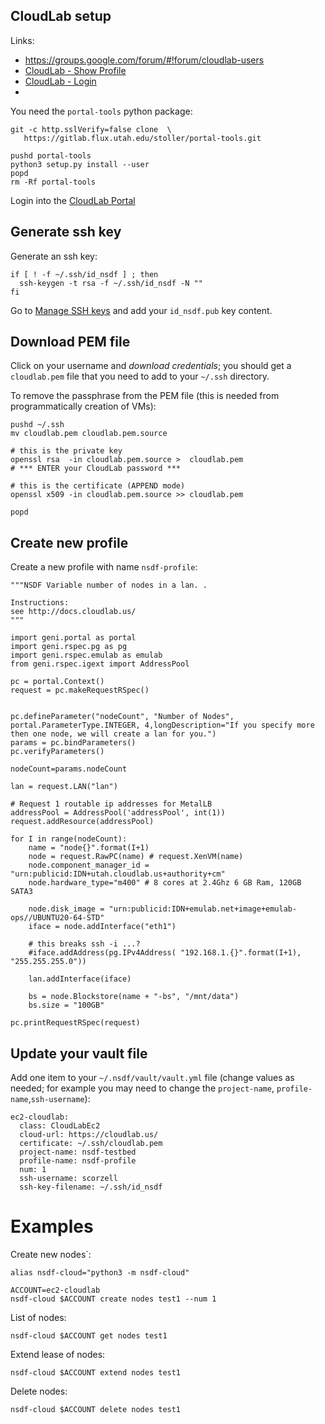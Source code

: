 ## CloudLab setup

Links:

- https://groups.google.com/forum/#!forum/cloudlab-users
- [CloudLab - Show Profile](https://www.cloudlab.us/show-profile.php?uuid=bdca59db-aa6a-11e9-8677-e4434b2381fc)
- [CloudLab - Login](https://www.cloudlab.us/user-dashboard.php)
- 

You need the `portal-tools` python package:

```
git -c http.sslVerify=false clone  \
   https://gitlab.flux.utah.edu/stoller/portal-tools.git 

pushd portal-tools 
python3 setup.py install --user 
popd 
rm -Rf portal-tools
```

Login into the [CloudLab Portal](https://www.cloudlab.us/login.php)

## Generate ssh key

Generate an ssh key:

```
if [ ! -f ~/.ssh/id_nsdf ] ; then
  ssh-keygen -t rsa -f ~/.ssh/id_nsdf -N ""
fi
```

Go to [Manage SSH keys](https://www.cloudlab.us/ssh-keys.php) and add your `id_nsdf.pub` key content.

## Download PEM file

Click on your username and *download credentials*; you should get a `cloudlab.pem` file that you need to add to your `~/.ssh` directory.

To remove the passphrase from the PEM  file (this is needed from programmatically creation of VMs):

```
pushd ~/.ssh
mv cloudlab.pem cloudlab.pem.source

# this is the private key
openssl rsa  -in cloudlab.pem.source >  cloudlab.pem 
# *** ENTER your CloudLab password ***

# this is the certificate (APPEND mode)
openssl x509 -in cloudlab.pem.source >> cloudlab.pem 

popd
```

## Create new profile

Create a new profile with name `nsdf-profile`:

```
"""NSDF Variable number of nodes in a lan. . 

Instructions:
see http://docs.cloudlab.us/
"""

import geni.portal as portal
import geni.rspec.pg as pg
import geni.rspec.emulab as emulab
from geni.rspec.igext import AddressPool

pc = portal.Context()
request = pc.makeRequestRSpec()


pc.defineParameter("nodeCount", "Number of Nodes", portal.ParameterType.INTEGER, 4,longDescription="If you specify more then one node, we will create a lan for you.")
params = pc.bindParameters()
pc.verifyParameters()

nodeCount=params.nodeCount

lan = request.LAN("lan")

# Request 1 routable ip addresses for MetalLB
addressPool = AddressPool('addressPool', int(1))
request.addResource(addressPool)

for I in range(nodeCount):
    name = "node{}".format(I+1)
    node = request.RawPC(name) # request.XenVM(name)
    node.component_manager_id = "urn:publicid:IDN+utah.cloudlab.us+authority+cm"
    node.hardware_type="m400" # 8 cores at 2.4Ghz 6 GB Ram, 120GB SATA3

    node.disk_image = "urn:publicid:IDN+emulab.net+image+emulab-ops//UBUNTU20-64-STD"
    iface = node.addInterface("eth1")

    # this breaks ssh -i ...?
    #iface.addAddress(pg.IPv4Address( "192.168.1.{}".format(I+1), "255.255.255.0"))

    lan.addInterface(iface)

    bs = node.Blockstore(name + "-bs", "/mnt/data")
    bs.size = "100GB"

pc.printRequestRSpec(request)
```

## Update your vault file

Add one item to your `~/.nsdf/vault/vault.yml` file (change values as needed; for example you may need to change the `project-name`, `profile-name`,`ssh-username`):

```
ec2-cloudlab:
  class: CloudLabEc2
  cloud-url: https://cloudlab.us/
  certificate: ~/.ssh/cloudlab.pem
  project-name: nsdf-testbed
  profile-name: nsdf-profile
  num: 1
  ssh-username: scorzell
  ssh-key-filename: ~/.ssh/id_nsdf
```

# Examples

Create new nodes`:

```
alias nsdf-cloud="python3 -m nsdf-cloud"

ACCOUNT=ec2-cloudlab
nsdf-cloud $ACCOUNT create nodes test1 --num 1 
```

List of nodes:

```
nsdf-cloud $ACCOUNT get nodes test1 
```

Extend lease of nodes:

```
nsdf-cloud $ACCOUNT extend nodes test1 
```

Delete nodes:

```
nsdf-cloud $ACCOUNT delete nodes test1 
```